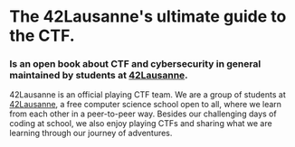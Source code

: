 # The 42Lausanne's ultimate guide to the CTF.

### Is an open book about CTF and cybersecurity in general maintained by students at [42Lausanne](https://www.42lausanne.ch).

42Lausanne is an official playing CTF team. We are a group of students at [42Lausanne](https://www.42lausanne.ch), a free computer science school open to all, where we learn from each other in a peer-to-peer way. Besides our challenging days of coding at school, we also enjoy playing CTFs and sharing what we are learning through our journey of adventures.

